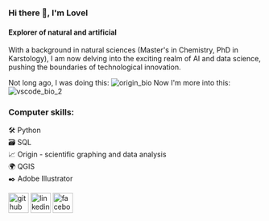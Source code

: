 ### Hi there 👋, I'm Lovel
#### Explorer of natural and artificial
With a background in natural sciences (Master's in Chemistry, PhD in Karstology), I am now delving into the exciting realm of AI and data science, pushing the boundaries of technological innovation.

Not long ago, I was doing this:
![origin_bio](https://github.com/LovelK7/LovelK7/assets/114396834/cb3edbb4-0072-43f4-aba3-ef0654132029)
Now I'm more into this:
![vscode_bio_2](https://github.com/LovelK7/LovelK7/assets/114396834/dc453f7b-06a0-4ed2-befe-9d5f148fec12)

### Computer skills: 
:hammer_and_wrench: Python \
:card_file_box: SQL \
:chart_with_upwards_trend: Origin - scientific graphing and data analysis \
:earth_africa:	QGIS \
:black_nib: Adobe Illustrator

[<img src='https://cdn.jsdelivr.net/npm/simple-icons@3.0.1/icons/github.svg' alt='github' height='40'>](https://github.com/LovelK7)  [<img src='https://cdn.jsdelivr.net/npm/simple-icons@3.0.1/icons/linkedin.svg' alt='linkedin' height='40'>](https://www.linkedin.com/in/lovel-kukuljan-8a499a22b/)  [<img src='https://cdn.jsdelivr.net/npm/simple-icons@3.0.1/icons/facebook.svg' alt='facebook' height='40'>](https://www.facebook.com/lovel.kukuljan)  
